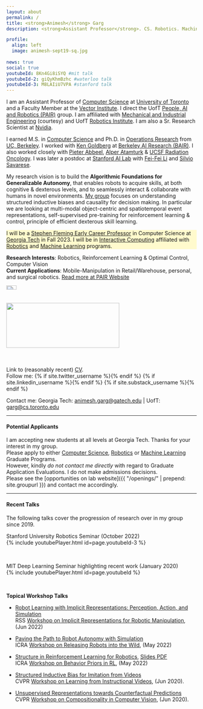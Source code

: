 ```yaml
---
layout: about
permalink: /
title: <strong>Animesh</strong> Garg
description: <strong>Assistant Professor</strong>. CS. Robotics. Machine Learning. 

profile:
  align: left
  image: animesh-sept19-sq.jpg
 
news: true
social: true
youtubeId: 8Kn4Gi8iSYQ #mit talk
youtubeId-2: giQyKhmBzhc #waterloo talk
youtubeId-3: M8LAIiU7VPA #stanford talk
---
```


I am an Assistant Professor of [Computer Science](https://web.cs.toronto.edu/) at [University of Toronto](https://www.utoronto.ca/) and a Faculty Member at the [Vector Institute](https://vectorinstitute.ai/). I direct the UofT [People, AI and Robotics (PAIR)](http://pairlab.github.io/) group.
I am affiliated with [Mechanical and Industrial Engineering](https://mie.utoronto.ca) (courtesy) and UofT [Robotics Institute](https://robotics.utoronto.ca/).
I am also a Sr. Research Scientist at [Nvidia](https://www.nvidia.com/en-us/research/).

I earned M.S. in [Computer Science](http://www.eecs.berkeley.edu/Research/Areas/AI/) and Ph.D. in [Operations Research](http://ieor.berkeley.edu) from [UC, Berkeley](http://www.berkeley.edu). I worked with [Ken Goldberg](http://goldberg.berkeley.edu/) at [Berkeley AI Research (BAIR)](http://bair.berkeley.edu). I also worked closely with [Pieter Abbeel](http://www.cs.berkeley.edu/~pabbeel), [Alper Atamturk](http://www.ieor.berkeley.edu/~atamturk/) & [UCSF Radiation Oncology](http://radonc.ucsf.edu/). I was later a postdoc at [Stanford AI Lab](http://ai.stanford.edu/) with [Fei-Fei Li](http://svl.stanford.edu) and [Silvio Savarese](http://svl.stanford.edu/silvio/).

My research vision is to build the **Algorithmic Foundations for Generalizable Autonomy**, that enables robots to acquire skills, at both cognitive & dexterous levels, and to seamlessly interact & collaborate with humans in novel environments. 
[My group](http://www.pair.toronto.edu) focuses on understanding structured inductive biases and causality for decision making. In particular we are looking at multi-modal object-centric and spatiotemporal event representations, self-supervised pre-training for reinforcement learning & control, principle of efficient dexterous skill learning.

<p style="background-color: #FFFACD">
  I will be a 
  <a href="https://research.gatech.edu/animesh-garg">Stephen Fleming Early Career Professor</a> in Computer Science at 
  <a href="https://www.cc.gatech.edu/">Georgia Tech</a> in Fall 2023. 
  I will be in <a href="https://www.ic.gatech.edu/person/faculty">Interactive Computing</a> affiliated with 
  <a href="https://www.research.gatech.edu/robotics/faculty/core">Robotics</a> and 
  <a href="https://ml.gatech.edu/people/faculty/phdprogramfaculty">Machine Learning</a> programs.
</p>

<!-- on a quest for general-purpose embodied intelligence that learns from imprecise information and achieves flexibility & efficiency of human reasoning. -->
<!-- My current research focuses on machine learning algorithms for perception and control in robotics. I develop algorithmic methods to enable efficient robot learning for long-term sequential tasks through Generalizable Autonomy. The principal focus of my research is to understand representations and algorithms to enable the efficiency and generality of learning for interaction in Autonomymous agents. -->

**Research Interests**: Robotics, Reinforcement Learning & Optimal Control, Computer Vision  
**Current Applications**: Mobile-Manipulation in Retail/Warehouse, personal, and surgical robotics. 
[Read more at PAIR Website](http://www.pair.toronto.edu)   
<div class="img_row" style="height: 200px;">
	<a href="http://www.pair.toronto.edu">
    	<img class="col one left" src="{{ site.baseurl }}/assets/img/pair-logo-sq.png" style="width: 23%; height: auto; object-fit: contain;" alt="" title="PAIR Lab"/>    	
	</a>
	<a href="http://www.pair.toronto.edu/projects">
    	<img class="col two left" src="{{ site.baseurl }}/assets/img/real-robots-garg.png" style="width: 77%; height: auto; object-fit: contain;" alt="" title="Suturing"/>    
	</a>	
</div>

Link to (reasonably recent) <a href="{{ '/assets/pdf/garg-cv.pdf' | prepend: site.baseurl | prepend: site.url }}">CV</a>.  
Follow me: {% if site.twitter_username %}<a href="https://twitter.com/{{ site.twitter_username }}" target="_blank" title="Twitter"><i class="fab fa-twitter"></i></a>{% endif %}  {% if site.linkedin_username %}<a href="https://www.linkedin.com/in/{{ site.linkedin_username }}" target="_blank" title="LinkedIn"><i class="fab fa-linkedin"></i></a>{% endif %} {% if site.substack_username %}<a href="https://{{ site.substack_username }}.substack.com" target="_blank" title="Substack"><i class="fab fa-newspaper"></i></a>{% endif %}  

Contact me: 
Georgia Tech: [animesh.garg@gatech.edu](mailto:animesh.garg@gatech.edu)  | UofT: [garg@cs.toronto.edu](mailto:garg@cs.toronto.edu)  


--- 

#### **Potential Applicants**   

I am accepting new students at all levels at Georgia Tech. Thanks for your interest in my group.   
Please apply to either [Computer Science](https://ic.gatech.edu/academics), [Robotics](https://research.gatech.edu/robotics/robotics-education-georgia-tech) or [Machine Learning](https://ml.gatech.edu/phd) Graduate Programs.  
However, kindly *do not contact me directly* with regard to Graduate Application Evaluations. I do not make admissions decisions.   
Please see the [opportunities on lab website]({{  "/openings/" | prepend: site.groupurl  }}) and contact me accordingly.

<!-- 
UofT PhD and Postdocs: Please send me a brief [email](mailto:{{ site.email | encode_email }}) about collaboration or advising.  
*Current* [UofT Undergraduate/Masters](https://forms.gle/BtFqLGV33kC5FXAu9).  
*External* [Postdoc and Research Scientist](https://forms.gle/TWJr36iDucTmDWQX7).    
*External* [Visiting Scholars](https://forms.gle/ouy1RR8mtC3GNXki7).  
 -->
 <!-- address: >
    <p>555 your office number</p>
    <p>123 your address street</p>
    <p>Your City, State 12345</p>
 -->

--- 

#### **Recent Talks**    

The following talks cover the progression of research over in my group since 2019. 

Stanford University Robotics Seminar (October 2022)  
{% include youtubePlayer.html id=page.youtubeId-3 %}

<br>

<!-- University of Waterloo Artificial Intelligence Institute (April 2021)   -->


MIT Deep Learning Seminar highlighting recent work (January 2020)  
{% include youtubePlayer.html id=page.youtubeId %}

<br>


**Topical Workshop Talks**

- [Robot Learning with Implicit Representations: Perception, Action, and Simulation](/assets/pdf/garg-implicit-reps-jun22.pdf)  
RSS [Workshop on Implicit Representations for Robotic Manipulation](https://imrss2022.github.io/), (Jun 2022)

- [Paving the Path to Robot Autonomy with Simulation](/assets/pdf/garg-simulation-rl-may2022.pdf)  
ICRA [Workshop on Releasing Robots into the Wild](https://www.dynsyslab.org/releasing-robots-into-the-wild-workshop/), (May 2022) 

- [Structure in Reinforcement Learning for Robotics](https://www.youtube.com/watch?v=5u2cGaxFdr4), [Slides PDF](/assets/pdf/garg-rl-priors-jul2022.pdf)  
ICRA [Workshop on Behavior Priors in RL](https://sites.google.com/view/rlbp-icra2022/home), (May 2022) 

- [Structured Inductive Bias for Imitation from Videos](https://youtu.be/4Z99LbKM1b8)   
CVPR [Workshop on Learning from Instructional Videos](https://sites.google.com/view/wliv20/home), (Jun 2020).   

- [Unsupervised Representations towards Counterfactual Predictions](/assets/pdf/garg-composition-vision-cvprw20.pdf)  
CVPR [Workshop on Compositionality in Computer Vision](http://ai.stanford.edu/~jingweij/cicv/), (Jun 2020).      
